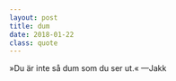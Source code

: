 ```yaml
---
layout: post
title: dum
date: 2018-01-22
class: quote
---
```


&raquo;Du är inte så dum som du ser ut.&laquo; <span>&mdash;Jakk</span>